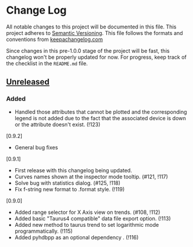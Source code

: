 # Change Log
All notable changes to this project will be documented in this file.
This project adheres to [Semantic Versioning](http://semver.org/).
This file follows the formats and conventions from [keepachangelog.com]

Since changes in this pre-1.0.0 stage of the project will be fast,
this changelog won't be properly updated for now.
For progress, keep track of the checklist in the `README.md` file.

## [Unreleased]
### Added
 - Handled those attributes that cannot be plotted and the corresponding legend is not added due to the fact that the associated device is down or the attribute doesn't exist. (!123)

[0.9.2]
 - General bug fixes

[0.9.1]
 - First release with this changelog being updated.
 - Curves names shown at the inspector mode tooltip. (#121, !117)
 - Solve bug with statistics dialog. (#125, !118)
 - Fix f-string new format to .format style. (!119)

[0.9.0]
 - Added range selector for X Axis view on trends. (#108, !112)
 - Added basic "Taurus4 compatible" data file export option. (!113)
 - Added new method to taurus trend to set logarithmic mode programmatically. (!115)
 - Added pyhdbpp as an optional dependency . (!116)



[keepachangelog.com]: http://keepachangelog.com
[TEP17]: https://github.com/taurus-org/taurus/pull/452
[Unreleased]: https://gitlab.com/taurus-org/taurus_pyqtgraph/-/tree/main





